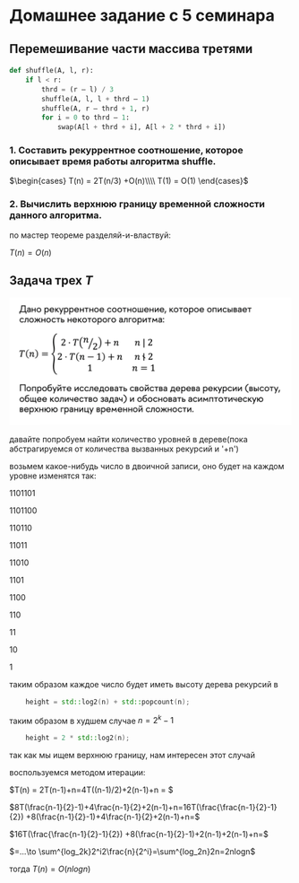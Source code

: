 <script type="text/javascript"
  src="https://cdnjs.cloudflare.com/ajax/libs/mathjax/2.7.0/MathJax.js?config=TeX-AMS_CHTML">
</script>
<script type="text/x-mathjax-config">
  MathJax.Hub.Config({
    tex2jax: {
      inlineMath: [['$','$'], ['\\(','\\)']],
      processEscapes: true},
      jax: ["input/TeX","input/MathML","input/AsciiMath","output/CommonHTML"],
      extensions: ["tex2jax.js","mml2jax.js","asciimath2jax.js","MathMenu.js","MathZoom.js","AssistiveMML.js", "[Contrib]/a11y/accessibility-menu.js"],
      TeX: {
      extensions: ["AMSmath.js","AMSsymbols.js","noErrors.js","noUndefined.js"],
      equationNumbers: {
      autoNumber: "AMS"
      }
    }
  });
</script>

# Домашнее задание с 5 семинара

## Перемешивание части массива третями

```python
def shuffle(A, l, r):
    if l < r:
        thrd = (r – l) / 3
        shuffle(A, l, l + thrd – 1)
        shuffle(A, r – thrd + 1, r)
        for i = 0 to thrd – 1:
            swap(A[l + thrd + i], A[l + 2 * thrd + i])
```

### 1. Cоставить рекуррентное соотношение, которое описывает время работы алгоритма shuffle.

$\begin{cases}
T(n) = 2T(n/3) +O(n)\\\\
T(1) = O(1)
\end{cases}$


### 2. Вычислить верхнюю границу временной сложности данного алгоритма.

по мастер теореме разделяй-и-властвуй:

$T(n) = O(n)$

## Задача трех $T$

![alt text](image.png)

давайте попробуем найти количество уровней в дереве(пока абстрагируемся от количества вызванных рекурсий и '+n')

возьмем какое-нибудь число в двоичной записи, оно будет на каждом уровне изменятся так:

1101101

1101100

110110

11011

11010

1101

1100

110

11

10

1


таким образом каждое число будет иметь высоту дерева рекурсий в

```c++
    height = std::log2(n) + std::popcount(n);
```


таким образом в худшем случае $n=2^k-1$
```c++
    height = 2 * std::log2(n);
```

так как мы ищем верхнюю границу, нам интересен этот случай

воспользуемся методом итерации:

$T(n) = 2T(n-1)+n=4T((n-1)/2)+2(n-1)+n = $

$8T(\frac{n-1}{2}-1)+4\frac{n-1}{2}+2(n-1)+n=16T(\frac{\frac{n-1}{2}-1}{2}) +8(\frac{n-1}{2}-1)+4\frac{n-1}{2}+2(n-1)+n=$

$16T(\frac{\frac{n-1}{2}-1}{2}) +8(\frac{n-1}{2}-1)+2(n-1)+2(n-1)+n=$

$=...\to \sum^{log_2k}2^i2\frac{n}{2^i}=\sum^{log_2n}2n=2nlogn$

тогда $T(n)=O(nlogn)$